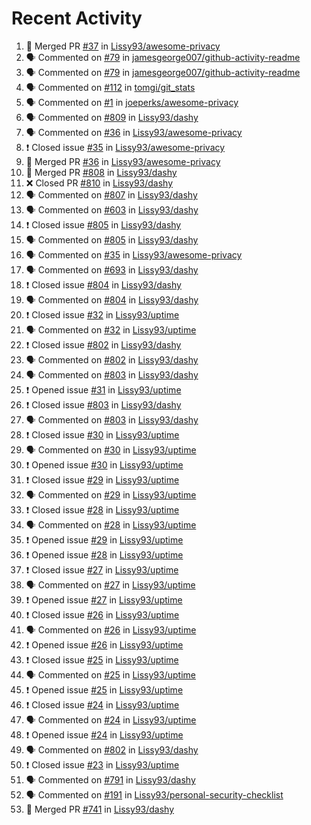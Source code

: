# Recent Activity

<!--START_SECTION:activity-->
1. 🎉 Merged PR [#37](https://github.com/Lissy93/awesome-privacy/pull/37) in [Lissy93/awesome-privacy](https://github.com/Lissy93/awesome-privacy)
2. 🗣 Commented on [#79](https://github.com/jamesgeorge007/github-activity-readme/issues/79) in [jamesgeorge007/github-activity-readme](https://github.com/jamesgeorge007/github-activity-readme)
3. 🗣 Commented on [#79](https://github.com/jamesgeorge007/github-activity-readme/issues/79) in [jamesgeorge007/github-activity-readme](https://github.com/jamesgeorge007/github-activity-readme)
4. 🗣 Commented on [#112](https://github.com/tomgi/git_stats/issues/112) in [tomgi/git_stats](https://github.com/tomgi/git_stats)
5. 🗣 Commented on [#1](https://github.com/joeperks/awesome-privacy/issues/1) in [joeperks/awesome-privacy](https://github.com/joeperks/awesome-privacy)
6. 🗣 Commented on [#809](https://github.com/Lissy93/dashy/issues/809) in [Lissy93/dashy](https://github.com/Lissy93/dashy)
7. 🗣 Commented on [#36](https://github.com/Lissy93/awesome-privacy/issues/36) in [Lissy93/awesome-privacy](https://github.com/Lissy93/awesome-privacy)
8. ❗️ Closed issue [#35](https://github.com/Lissy93/awesome-privacy/issues/35) in [Lissy93/awesome-privacy](https://github.com/Lissy93/awesome-privacy)
9. 🎉 Merged PR [#36](https://github.com/Lissy93/awesome-privacy/pull/36) in [Lissy93/awesome-privacy](https://github.com/Lissy93/awesome-privacy)
10. 🎉 Merged PR [#808](https://github.com/Lissy93/dashy/pull/808) in [Lissy93/dashy](https://github.com/Lissy93/dashy)
11. ❌ Closed PR [#810](https://github.com/Lissy93/dashy/pull/810) in [Lissy93/dashy](https://github.com/Lissy93/dashy)
12. 🗣 Commented on [#807](https://github.com/Lissy93/dashy/issues/807) in [Lissy93/dashy](https://github.com/Lissy93/dashy)
13. 🗣 Commented on [#603](https://github.com/Lissy93/dashy/issues/603) in [Lissy93/dashy](https://github.com/Lissy93/dashy)
14. ❗️ Closed issue [#805](https://github.com/Lissy93/dashy/issues/805) in [Lissy93/dashy](https://github.com/Lissy93/dashy)
15. 🗣 Commented on [#805](https://github.com/Lissy93/dashy/issues/805) in [Lissy93/dashy](https://github.com/Lissy93/dashy)
16. 🗣 Commented on [#35](https://github.com/Lissy93/awesome-privacy/issues/35) in [Lissy93/awesome-privacy](https://github.com/Lissy93/awesome-privacy)
17. 🗣 Commented on [#693](https://github.com/Lissy93/dashy/issues/693) in [Lissy93/dashy](https://github.com/Lissy93/dashy)
18. ❗️ Closed issue [#804](https://github.com/Lissy93/dashy/issues/804) in [Lissy93/dashy](https://github.com/Lissy93/dashy)
19. 🗣 Commented on [#804](https://github.com/Lissy93/dashy/issues/804) in [Lissy93/dashy](https://github.com/Lissy93/dashy)
20. ❗️ Closed issue [#32](https://github.com/Lissy93/uptime/issues/32) in [Lissy93/uptime](https://github.com/Lissy93/uptime)
21. 🗣 Commented on [#32](https://github.com/Lissy93/uptime/issues/32) in [Lissy93/uptime](https://github.com/Lissy93/uptime)
22. ❗️ Closed issue [#802](https://github.com/Lissy93/dashy/issues/802) in [Lissy93/dashy](https://github.com/Lissy93/dashy)
23. 🗣 Commented on [#802](https://github.com/Lissy93/dashy/issues/802) in [Lissy93/dashy](https://github.com/Lissy93/dashy)
24. 🗣 Commented on [#803](https://github.com/Lissy93/dashy/issues/803) in [Lissy93/dashy](https://github.com/Lissy93/dashy)
25. ❗️ Opened issue [#31](https://github.com/Lissy93/uptime/issues/31) in [Lissy93/uptime](https://github.com/Lissy93/uptime)
26. ❗️ Closed issue [#803](https://github.com/Lissy93/dashy/issues/803) in [Lissy93/dashy](https://github.com/Lissy93/dashy)
27. 🗣 Commented on [#803](https://github.com/Lissy93/dashy/issues/803) in [Lissy93/dashy](https://github.com/Lissy93/dashy)
28. ❗️ Closed issue [#30](https://github.com/Lissy93/uptime/issues/30) in [Lissy93/uptime](https://github.com/Lissy93/uptime)
29. 🗣 Commented on [#30](https://github.com/Lissy93/uptime/issues/30) in [Lissy93/uptime](https://github.com/Lissy93/uptime)
30. ❗️ Opened issue [#30](https://github.com/Lissy93/uptime/issues/30) in [Lissy93/uptime](https://github.com/Lissy93/uptime)
31. ❗️ Closed issue [#29](https://github.com/Lissy93/uptime/issues/29) in [Lissy93/uptime](https://github.com/Lissy93/uptime)
32. 🗣 Commented on [#29](https://github.com/Lissy93/uptime/issues/29) in [Lissy93/uptime](https://github.com/Lissy93/uptime)
33. ❗️ Closed issue [#28](https://github.com/Lissy93/uptime/issues/28) in [Lissy93/uptime](https://github.com/Lissy93/uptime)
34. 🗣 Commented on [#28](https://github.com/Lissy93/uptime/issues/28) in [Lissy93/uptime](https://github.com/Lissy93/uptime)
35. ❗️ Opened issue [#29](https://github.com/Lissy93/uptime/issues/29) in [Lissy93/uptime](https://github.com/Lissy93/uptime)
36. ❗️ Opened issue [#28](https://github.com/Lissy93/uptime/issues/28) in [Lissy93/uptime](https://github.com/Lissy93/uptime)
37. ❗️ Closed issue [#27](https://github.com/Lissy93/uptime/issues/27) in [Lissy93/uptime](https://github.com/Lissy93/uptime)
38. 🗣 Commented on [#27](https://github.com/Lissy93/uptime/issues/27) in [Lissy93/uptime](https://github.com/Lissy93/uptime)
39. ❗️ Opened issue [#27](https://github.com/Lissy93/uptime/issues/27) in [Lissy93/uptime](https://github.com/Lissy93/uptime)
40. ❗️ Closed issue [#26](https://github.com/Lissy93/uptime/issues/26) in [Lissy93/uptime](https://github.com/Lissy93/uptime)
41. 🗣 Commented on [#26](https://github.com/Lissy93/uptime/issues/26) in [Lissy93/uptime](https://github.com/Lissy93/uptime)
42. ❗️ Opened issue [#26](https://github.com/Lissy93/uptime/issues/26) in [Lissy93/uptime](https://github.com/Lissy93/uptime)
43. ❗️ Closed issue [#25](https://github.com/Lissy93/uptime/issues/25) in [Lissy93/uptime](https://github.com/Lissy93/uptime)
44. 🗣 Commented on [#25](https://github.com/Lissy93/uptime/issues/25) in [Lissy93/uptime](https://github.com/Lissy93/uptime)
45. ❗️ Opened issue [#25](https://github.com/Lissy93/uptime/issues/25) in [Lissy93/uptime](https://github.com/Lissy93/uptime)
46. ❗️ Closed issue [#24](https://github.com/Lissy93/uptime/issues/24) in [Lissy93/uptime](https://github.com/Lissy93/uptime)
47. 🗣 Commented on [#24](https://github.com/Lissy93/uptime/issues/24) in [Lissy93/uptime](https://github.com/Lissy93/uptime)
48. ❗️ Opened issue [#24](https://github.com/Lissy93/uptime/issues/24) in [Lissy93/uptime](https://github.com/Lissy93/uptime)
49. 🗣 Commented on [#802](https://github.com/Lissy93/dashy/issues/802) in [Lissy93/dashy](https://github.com/Lissy93/dashy)
50. ❗️ Closed issue [#23](https://github.com/Lissy93/uptime/issues/23) in [Lissy93/uptime](https://github.com/Lissy93/uptime)
51. 🗣 Commented on [#791](https://github.com/Lissy93/dashy/issues/791) in [Lissy93/dashy](https://github.com/Lissy93/dashy)
52. 🗣 Commented on [#191](https://github.com/Lissy93/personal-security-checklist/issues/191) in [Lissy93/personal-security-checklist](https://github.com/Lissy93/personal-security-checklist)
53. 🎉 Merged PR [#741](https://github.com/Lissy93/dashy/pull/741) in [Lissy93/dashy](https://github.com/Lissy93/dashy)
<!--END_SECTION:activity-->
